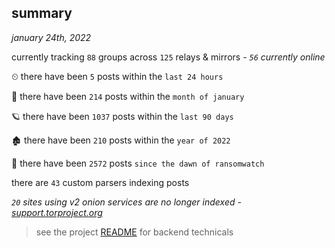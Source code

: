 
## summary
_january 24th, 2022_

currently tracking `88` groups across `125` relays & mirrors - _`56` currently online_

⏲ there have been `5` posts within the `last 24 hours`

🦈 there have been `214` posts within the `month of january`

🪐 there have been `1037` posts within the `last 90 days`

🏚 there have been `210` posts within the `year of 2022`

🦕 there have been `2572` posts `since the dawn of ransomwatch`

there are `43` custom parsers indexing posts

_`20` sites using v2 onion services are no longer indexed - [support.torproject.org](https://support.torproject.org/onionservices/v2-deprecation/)_

> see the project [README](https://github.com/thetanz/ransomwatch#ransomwatch--) for backend technicals
